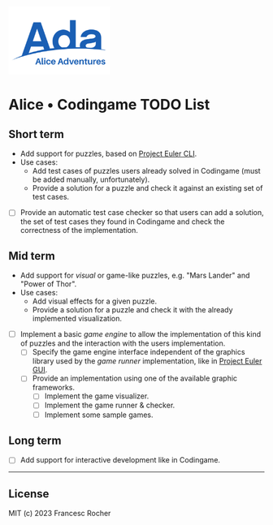 <img src="../Alice_Adventures.png" width="200" />

# Alice • Codingame TODO List

## Short term

   * Add support for puzzles, based on [Project Euler
     CLI](../project_euler/src/cli/).
   * Use cases:
     * Add test cases of puzzles users already solved in Codingame (must be
       added manually, unfortunately).
     * Provide a solution for a puzzle and check it against an existing set
       of test cases.
   * [ ] Provide an automatic test case checker so that users can add a
     solution, the set of test cases they found in Codingame and check the
     correctness of the implementation.

## Mid term

   * Add support for *visual* or game-like puzzles, e.g. "Mars Lander" and
     "Power of Thor".
   * Use cases:
     * Add visual effects for a given puzzle.
     * Provide a solution for a puzzle and check it with the already
       implemented visualization.
   * [ ] Implement a basic *game engine* to allow the implementation of this
     kind of puzzles and the interaction with the users implementation.
     * [ ] Specify the game engine interface independent of the graphics
       library used by the *game runner* implementation, like in [Project
       Euler GUI](../project_euler/src/gui/).
     * [ ] Provide an implementation using one of the available graphic
       frameworks.
       * [ ] Implement the game visualizer.
       * [ ] Implement the game runner & checker.
       * [ ] Implement some sample games.

## Long term

   * [ ] Add support for interactive development like in Codingame.

---
## License
MIT (c) 2023 Francesc Rocher
